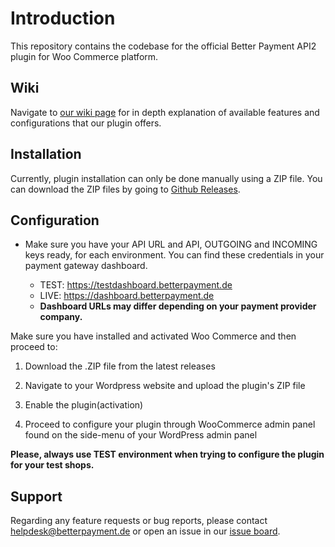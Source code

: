# Introduction

This repository contains the codebase for the official Better Payment API2 plugin for Woo Commerce platform.

## Wiki

Navigate to [our wiki page](https://github.com/better-payment/bp-plugin-woocommerce-api2/wiki) for in depth explanation of available features and configurations that our plugin offers.

## Installation

Currently, plugin installation can only be done manually using a ZIP file. You can download the ZIP files by going to [Github Releases](https://github.com/better-payment/bp-plugin-woocommerce-api2/releases).

## Configuration

- Make sure you have your API URL and API, OUTGOING and INCOMING keys ready, for each environment. You can find these credentials in your payment gateway dashboard.

  - TEST: https://testdashboard.betterpayment.de
  - LIVE: https://dashboard.betterpayment.de
  - **Dashboard URLs may differ depending on your payment provider company.**

Make sure you have installed and activated Woo Commerce and then proceed to:

1. Download the .ZIP file from the latest releases

2. Navigate to your Wordpress website and upload the plugin's ZIP file

3. Enable the plugin(activation)

4. Proceed to configure your plugin through WooCommerce admin panel found on the side-menu of your WordPress admin panel

**Please, always use TEST environment when trying to configure the plugin for your test shops.**

## Support

Regarding any feature requests or bug reports, please contact helpdesk@betterpayment.de or open an issue in our [issue board](https://github.com/better-payment/bp-plugin-woocommerce-api2/issues).
